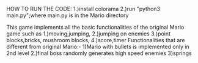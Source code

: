 HOW TO RUN THE CODE:
 1.)install colorama
2.)run "python3 main.py";where main.py is in the Mario directory 



This game implements all the basic functionalities of the original Mario game such as
1.)moving,jumping,
2.)jumping on enemies
3.)point blocks,bricks, mushroom blocks,
4.)score,timer
Functionalities that are different from original Mario:-
1)Mario with bullets is implemented only in 2nd level
2.)final boss randomly generates high speed enemies
3)springs
